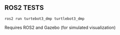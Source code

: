 ## ROS2 TESTS
```
ros2 run turtebot3_dmp turtlebot3_dmp
```
Requires ROS2 and Gazebo (for simulated visualization)